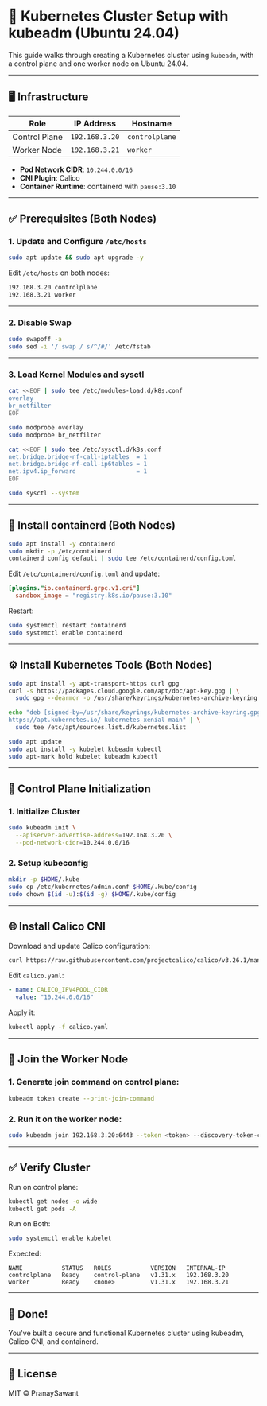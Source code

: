 
# 🧱 Kubernetes Cluster Setup with kubeadm (Ubuntu 24.04)

This guide walks through creating a Kubernetes cluster using `kubeadm`, with a control plane and one worker node on Ubuntu 24.04.

---

## 🖥️ Infrastructure

| Role           | IP Address     | Hostname      |
|----------------|----------------|---------------|
| Control Plane  | `192.168.3.20` | `controlplane`|
| Worker Node    | `192.168.3.21` | `worker`      |

- **Pod Network CIDR**: `10.244.0.0/16`
- **CNI Plugin**: Calico
- **Container Runtime**: containerd with `pause:3.10`

---

## ✅ Prerequisites (Both Nodes)

### 1. Update and Configure `/etc/hosts`
```bash
sudo apt update && sudo apt upgrade -y
```

Edit `/etc/hosts` on both nodes:
```bash
192.168.3.20 controlplane
192.168.3.21 worker
```

---

### 2. Disable Swap
```bash
sudo swapoff -a
sudo sed -i '/ swap / s/^/#/' /etc/fstab
```

---

### 3. Load Kernel Modules and sysctl
```bash
cat <<EOF | sudo tee /etc/modules-load.d/k8s.conf
overlay
br_netfilter
EOF

sudo modprobe overlay
sudo modprobe br_netfilter

cat <<EOF | sudo tee /etc/sysctl.d/k8s.conf
net.bridge.bridge-nf-call-iptables  = 1
net.bridge.bridge-nf-call-ip6tables = 1
net.ipv4.ip_forward                 = 1
EOF

sudo sysctl --system
```

---

## 🐳 Install containerd (Both Nodes)
```bash
sudo apt install -y containerd
sudo mkdir -p /etc/containerd
containerd config default | sudo tee /etc/containerd/config.toml
```

Edit `/etc/containerd/config.toml` and update:
```toml
[plugins."io.containerd.grpc.v1.cri"]
  sandbox_image = "registry.k8s.io/pause:3.10"
```

Restart:
```bash
sudo systemctl restart containerd
sudo systemctl enable containerd
```

---

## ⚙️ Install Kubernetes Tools (Both Nodes)
```bash
sudo apt install -y apt-transport-https curl gpg
curl -s https://packages.cloud.google.com/apt/doc/apt-key.gpg | \
  sudo gpg --dearmor -o /usr/share/keyrings/kubernetes-archive-keyring.gpg

echo "deb [signed-by=/usr/share/keyrings/kubernetes-archive-keyring.gpg] \
https://apt.kubernetes.io/ kubernetes-xenial main" | \
  sudo tee /etc/apt/sources.list.d/kubernetes.list

sudo apt update
sudo apt install -y kubelet kubeadm kubectl
sudo apt-mark hold kubelet kubeadm kubectl
```

---

## 🚀 Control Plane Initialization

### 1. Initialize Cluster
```bash
sudo kubeadm init \
  --apiserver-advertise-address=192.168.3.20 \
  --pod-network-cidr=10.244.0.0/16
```

### 2. Setup kubeconfig
```bash
mkdir -p $HOME/.kube
sudo cp /etc/kubernetes/admin.conf $HOME/.kube/config
sudo chown $(id -u):$(id -g) $HOME/.kube/config
```

---

## 🌐 Install Calico CNI

Download and update Calico configuration:
```bash
curl https://raw.githubusercontent.com/projectcalico/calico/v3.26.1/manifests/calico.yaml -O
```

Edit `calico.yaml`:
```yaml
- name: CALICO_IPV4POOL_CIDR
  value: "10.244.0.0/16"
```

Apply it:
```bash
kubectl apply -f calico.yaml
```

---

## 👷 Join the Worker Node

### 1. Generate join command on control plane:
```bash
kubeadm token create --print-join-command
```

### 2. Run it on the worker node:
```bash
sudo kubeadm join 192.168.3.20:6443 --token <token> --discovery-token-ca-cert-hash sha256:<hash>
```

---

## ✅ Verify Cluster

Run on control plane:
```bash
kubectl get nodes -o wide
kubectl get pods -A
```

Run on Both:
```bash
sudo systemctl enable kubelet
```

Expected:
```
NAME           STATUS   ROLES           VERSION   INTERNAL-IP
controlplane   Ready    control-plane   v1.31.x   192.168.3.20
worker         Ready    <none>          v1.31.x   192.168.3.21
```

---

## 🎉 Done!

You've built a secure and functional Kubernetes cluster using kubeadm, Calico CNI, and containerd.

---

## 📁 License

MIT © PranaySawant
